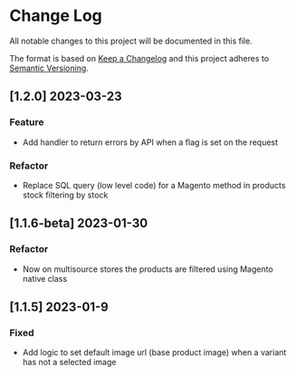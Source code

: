 # Change Log

All notable changes to this project will be documented in this file.

The format is based on [Keep a Changelog](http://keepachangelog.com/)
and this project adheres to [Semantic Versioning](http://semver.org/).

## [1.2.0] 2023-03-23

### Feature

- Add handler to return errors by API when a flag is set on the request

### Refactor

- Replace SQL query (low level code) for a Magento method in products stock filtering by stock
## [1.1.6-beta] 2023-01-30

### Refactor

- Now on multisource stores the products are filtered using Magento native class

## [1.1.5] 2023-01-9

### Fixed

- Add logic to set default image url (base product image) when a variant has not a selected image